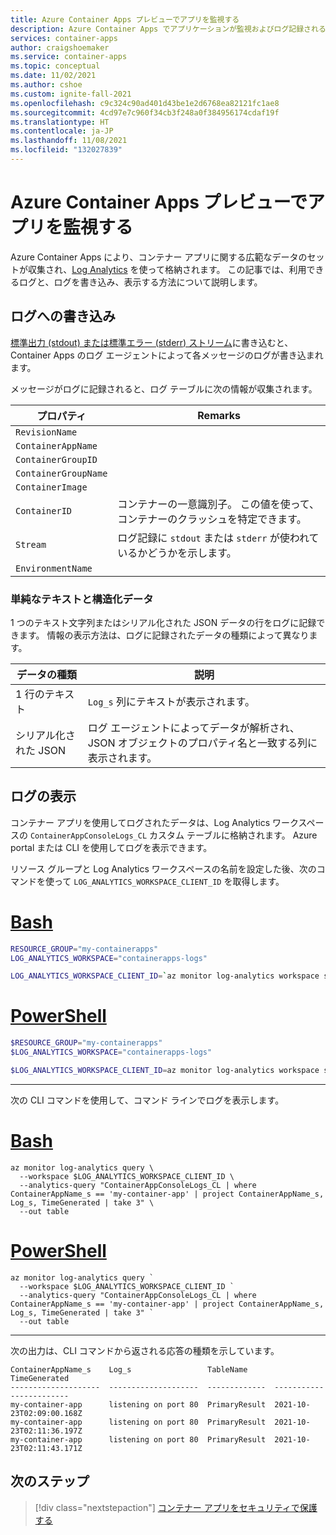 ```yaml
---
title: Azure Container Apps プレビューでアプリを監視する
description: Azure Container Apps でアプリケーションが監視およびログ記録される方法について説明します。
services: container-apps
author: craigshoemaker
ms.service: container-apps
ms.topic: conceptual
ms.date: 11/02/2021
ms.author: cshoe
ms.custom: ignite-fall-2021
ms.openlocfilehash: c9c324c90ad401d43be1e2d6768ea82121fc1ae8
ms.sourcegitcommit: 4cd97e7c960f34cb3f248a0f384956174cdaf19f
ms.translationtype: HT
ms.contentlocale: ja-JP
ms.lasthandoff: 11/08/2021
ms.locfileid: "132027839"
---
```

# <a name="monitor-an-app-in-azure-container-apps-preview"></a>Azure Container Apps プレビューでアプリを監視する

Azure Container Apps により、コンテナー アプリに関する広範なデータのセットが収集され、[Log Analytics](../azure-monitor/logs/log-analytics-tutorial.md) を使って格納されます。 この記事では、利用できるログと、ログを書き込み、表示する方法について説明します。

## <a name="writing-to-a-log"></a>ログへの書き込み

[標準出力 (stdout) または標準エラー (stderr) ストリーム](https://wikipedia.org/wiki/Standard_streams)に書き込むと、Container Apps のログ エージェントによって各メッセージのログが書き込まれます。

メッセージがログに記録されると、ログ テーブルに次の情報が収集されます。

| プロパティ | Remarks |
|---|---|
| `RevisionName` | |
| `ContainerAppName` | |
| `ContainerGroupID` | |
| `ContainerGroupName` | |
| `ContainerImage` | |
| `ContainerID` | コンテナーの一意識別子。 この値を使って、コンテナーのクラッシュを特定できます。 |
| `Stream` | ログ記録に `stdout` または `stderr` が使われているかどうかを示します。 |
| `EnvironmentName` | |

### <a name="simple-text-vs-structured-data"></a>単純なテキストと構造化データ

1 つのテキスト文字列またはシリアル化された JSON データの行をログに記録できます。 情報の表示方法は、ログに記録されたデータの種類によって異なります。

| データの種類 | 説明 |
|---|---|
| 1 行のテキスト | `Log_s` 列にテキストが表示されます。 |
| シリアル化された JSON | ログ エージェントによってデータが解析され、JSON オブジェクトのプロパティ名と一致する列に表示されます。 |

## <a name="viewing-logs"></a>ログの表示

コンテナー アプリを使用してログされたデータは、Log Analytics ワークスペースの `ContainerAppConsoleLogs_CL` カスタム テーブルに格納されます。 Azure portal または CLI を使用してログを表示できます。

リソース グループと Log Analytics ワークスペースの名前を設定した後、次のコマンドを使って `LOG_ANALYTICS_WORKSPACE_CLIENT_ID` を取得します。

# <a name="bash"></a>[Bash](#tab/bash)

```bash
RESOURCE_GROUP="my-containerapps"
LOG_ANALYTICS_WORKSPACE="containerapps-logs"

LOG_ANALYTICS_WORKSPACE_CLIENT_ID=`az monitor log-analytics workspace show --query customerId -g $RESOURCE_GROUP -n $LOG_ANALYTICS_WORKSPACE --out tsv`
```

# <a name="powershell"></a>[PowerShell](#tab/powershell)

```powershell
$RESOURCE_GROUP="my-containerapps"
$LOG_ANALYTICS_WORKSPACE="containerapps-logs"

$LOG_ANALYTICS_WORKSPACE_CLIENT_ID=az monitor log-analytics workspace show --query customerId -g $RESOURCE_GROUP -n $LOG_ANALYTICS_WORKSPACE --out tsv
```

---

次の CLI コマンドを使用して、コマンド ラインでログを表示します。

# <a name="bash"></a>[Bash](#tab/bash)

```azurecli
az monitor log-analytics query \
  --workspace $LOG_ANALYTICS_WORKSPACE_CLIENT_ID \
  --analytics-query "ContainerAppConsoleLogs_CL | where ContainerAppName_s == 'my-container-app' | project ContainerAppName_s, Log_s, TimeGenerated | take 3" \
  --out table
```

# <a name="powershell"></a>[PowerShell](#tab/powershell)

```azurecli
az monitor log-analytics query `
  --workspace $LOG_ANALYTICS_WORKSPACE_CLIENT_ID `
  --analytics-query "ContainerAppConsoleLogs_CL | where ContainerAppName_s == 'my-container-app' | project ContainerAppName_s, Log_s, TimeGenerated | take 3" `
  --out table
```

---

次の出力は、CLI コマンドから返される応答の種類を示しています。

```console
ContainerAppName_s    Log_s                 TableName      TimeGenerated
--------------------  --------------------  -------------  ------------------------
my-container-app      listening on port 80  PrimaryResult  2021-10-23T02:09:00.168Z
my-container-app      listening on port 80  PrimaryResult  2021-10-23T02:11:36.197Z
my-container-app      listening on port 80  PrimaryResult  2021-10-23T02:11:43.171Z
```

## <a name="next-steps"></a>次のステップ

> [!div class="nextstepaction"]
> [コンテナー アプリをセキュリティで保護する](secure-app.md)
